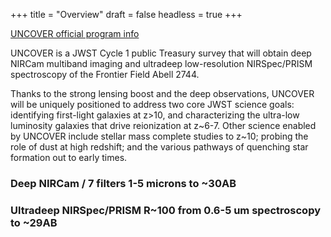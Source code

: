 +++
title = "Overview"
draft = false
headless = true
+++


[UNCOVER official program info](https://www.stsci.edu/jwst/science-execution/program-information.html?id=2561)


UNCOVER is a JWST Cycle 1 public Treasury survey that will obtain deep NIRCam multiband imaging and ultradeep low-resolution NIRSpec/PRISM spectroscopy of the Frontier Field Abell 2744.


Thanks to the strong lensing boost and the deep observations, UNCOVER will be uniquely positioned to address two core JWST science goals: identifying first-light galaxies at z>10, and characterizing the ultra-low luminosity galaxies that drive reionization at z\~6-7. Other science enabled by UNCOVER include stellar mass complete studies to z\~10; probing the role of dust at high redshift; and the various pathways of quenching star formation out to early times.

<!-- 
Using H3 = ###
-->
### Deep NIRCam / 7 filters 1-5 microns to \~30AB

### Ultradeep NIRSpec/PRISM R\~100 from 0.6-5 um spectroscopy to \~29AB
